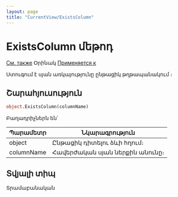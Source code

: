 ```yaml
---
layout: page
title: "CurrentView/ExistsColumn"
---
```


# ExistsColumn մեթոդ

[См. также](../Frmpttel.md) Օրինակ [Применяется к](../Frmpttel.md)


Ստուգում է սյան առկայությունը ընթացիկ թղթապանակում ։ 


## Շարահյուսություն

``` vb
object.ExistsColumn(columnName)
```
Բաղադրիչներն են՝

  
| Պարամետր | Նկարագրություն |
|--|--|
| object | Ընթացիկ դիտելու ձևի հղում։  |
| columnName | Հավերժական սյան ներքին անունը։  |

## Տվյալի տիպ

Տրամաբանական 
